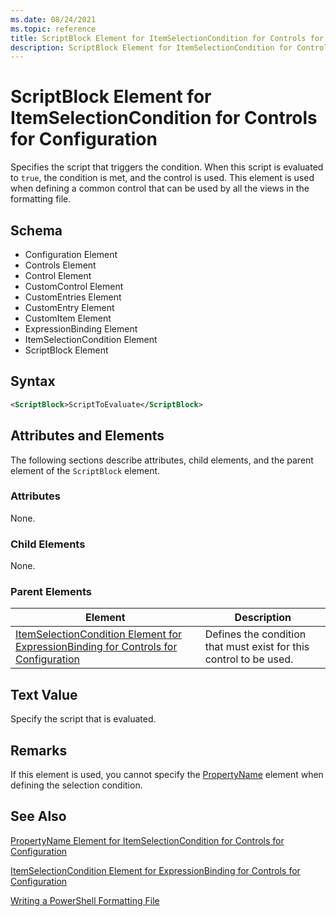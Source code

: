 ```yaml
---
ms.date: 08/24/2021
ms.topic: reference
title: ScriptBlock Element for ItemSelectionCondition for Controls for Configuration
description: ScriptBlock Element for ItemSelectionCondition for Controls for Configuration
---
```

# ScriptBlock Element for ItemSelectionCondition for Controls for Configuration

Specifies the script that triggers the condition. When this script is evaluated to `true`, the
condition is met, and the control is used. This element is used when defining a common control that
can be used by all the views in the formatting file.

## Schema

- Configuration Element
- Controls Element
- Control Element
- CustomControl Element
- CustomEntries Element
- CustomEntry Element
- CustomItem Element
- ExpressionBinding Element
- ItemSelectionCondition Element
- ScriptBlock Element

## Syntax

```xml
<ScriptBlock>ScriptToEvaluate</ScriptBlock>
```

## Attributes and Elements

The following sections describe attributes, child elements, and the parent element of the
`ScriptBlock` element.

### Attributes

None.

### Child Elements

None.

### Parent Elements

|Element|Description|
|-------------|-----------------|
|[ItemSelectionCondition Element for ExpressionBinding for Controls for Configuration](./itemselectioncondition-element-for-expressionbinding-for-controls-for-configuration-format.md)|Defines the condition that must exist for this control to be used.|

## Text Value

Specify the script that is evaluated.

## Remarks

If this element is used, you cannot specify the [PropertyName](./propertyname-element-for-itemseclectioncondition-for-controls-for-configuration-format.md)
element when defining the selection condition.

## See Also

[PropertyName Element for ItemSelectionCondition for Controls for Configuration](./propertyname-element-for-itemseclectioncondition-for-controls-for-configuration-format.md)

[ItemSelectionCondition Element for ExpressionBinding for Controls for Configuration](./itemselectioncondition-element-for-expressionbinding-for-controls-for-configuration-format.md)

[Writing a PowerShell Formatting File](./writing-a-powershell-formatting-file.md)
